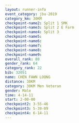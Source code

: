 ```yaml
---
layout: runner-info 
event_category: jbu-2019 
category_km: 30KM 
checkpoint-name2: Split 1 SMK 
checkpoint-name3: Split 2 E Farm 
checkpoint-name4: Split 3 
checkpoint-name5: 
checkpoint-name6: 
checkpoint-name7: 
checkpoint-name8: 
checkpoint-name9: 
overall_rank: 80
gender_rank: 64
category_rank: 22
bib: 32051
name: CHEN FAWN LOONG
distance: 30KM
category: 30KM Men Veteran
gender: Male
time: 4-14-11
start: 2-00-00
checkpoint2: 3-55-46
checkpoint3: 5-39-09
checkpoint4: 6-14-11
---
```

